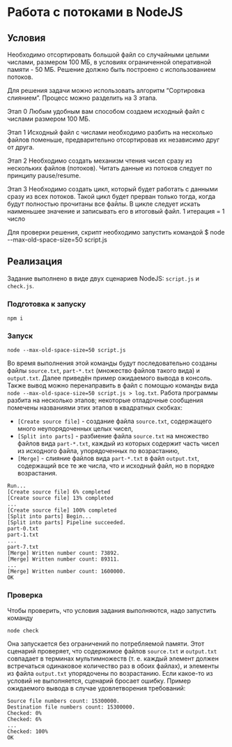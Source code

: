 # Работа с потоками в NodeJS

## Условия

Необходимо отсортировать большой файл со случайными целыми числами, размером 100 МБ, в условиях ограниченной оперативной памяти - 50 МБ. Решение должно быть построено с использованием потоков.

Для решения задачи можно использовать алгоритм “Сортировка слиянием”.
Процесс можно разделить на 3 этапа.

Этап 0
Любым удобным вам способом создаем исходный файл с числами размером 100 МБ.

Этап 1
Исходный файл с числами необходимо разбить на несколько файлов поменьше, предварительно отсортировав их независимо друг от друга.

Этап 2
Необходимо создать механизм чтения чисел сразу из нескольких файлов (потоков).
Читать данные из потоков следует по принципу pause/resume.

Этап 3
Необходимо создать цикл, который будет работать с данными сразу из всех потоков.
Такой цикл будет прерван только тогда, когда будут полностью прочитаны все файлы.
В цикле следует искать наименьшее значение и записывать его в итоговый файл.
1 итерация = 1 число

Для проверки решения, скрипт необходимо запустить командой
$ node --max-old-space-size=50 script.js 

## Реализация

Задание выполнено в виде двух сценариев NodeJS: `script.js` и `check.js`.

### Подготовка к запуску

```
npm i
```

### Запуск

```
node --max-old-space-size=50 script.js
```

Во время выполнения этой команды будут последовательно созданы файлы `source.txt`, `part-*.txt` (множество файлов такого вида) и `output.txt`. Далее приведён пример ожидаемого вывода в консоль. Также вывод можно перенаправить в файл с помощью команды вида `node --max-old-space-size=50 script.js > log.txt`. Работа программы разбита на несколько этапов; некоторые отладочные сообщения помечены названиями этих этапов в квадратных скобках: 

* `[Create source file]` - создание файла `source.txt`, содержащего много неупорядоченных целых чисел, 
* `[Split into parts]` - разбиение файла `source.txt` на множество файлов вида `part-*.txt`, каждый из которых содержит часть чисел из исходного файла, упорядоченных по возрастанию,
* `[Merge]` - слияние файлов вида `part-*.txt` в файл `output.txt`, содержащий все те же числа, что и исходный файл, но в порядке возрастания.

```
Run...
[Create source file] 6% completed
[Create source file] 13% completed
...
[Create source file] 100% completed
[Split into parts] Begin...
[Split into parts] Pipeline succeeded.
part-0.txt
part-1.txt
...
part-7.txt
[Merge] Written number count: 73892.
[Merge] Written number count: 89311.
...
[Merge] Written number count: 1600000.
OK
```

### Проверка

Чтобы проверить, что условия задания выполняются, надо запустить команду

```
node check
```

Она запускается без ограничений по потребляемой памяти. Этот сценарий проверяет, что содержимое файлов `source.txt` и `output.txt` совпадает в терминах мультимножеств (т. е. каждый элемент должен встречаться одинаковое количество раз в обоих файлах), и элементы из файла `output.txt` упорядочены по возрастанию. Если какое-то из условий не выполняется, сценарий бросает ошибку. Пример ожидаемого вывода в случае удовлетворения требований:

```
Source file numbers count: 15300000.
Destination file numbers count: 15300000.
Checked: 0%
Checked: 6%
...
Checked: 100%
OK
```
